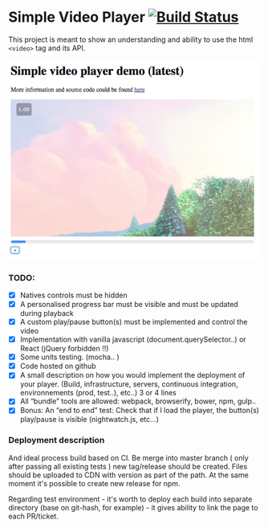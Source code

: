 # Simple Video Player [![Build Status](https://travis-ci.org/vvscode/js--simple-video-player.svg?branch=master)](https://travis-ci.org/vvscode/js--simple-video-player)

This project is meant to show an understanding and ability to use the html `<video>` tag and its API.

![Demo Screen](demo/screen.png)

### TODO:

* [x] Natives controls must be hidden
* [x] A personalised progress bar must be visible and must be updated during playback
* [x] A custom play/pause button(s) must be implemented and control the video
* [x] Implementation with vanilla javascript (document.querySelector..) or React (jQuery forbidden !!)
* [x] Some units testing. (mocha.. )
* [x] Code hosted on github
* [x] A small description on how you would implement the deployment of your player. (Build, infrastructure, servers, continuous integration, environnements (prod, test..), etc..) 3 or 4 lines
* [x] All “bundle” tools are allowed: webpack, browserify, bower, npm, gulp..
* [x] Bonus: An “end to end” test: Check that if I load the player, the button(s) play/pause is visible (nightwatch.js, etc...)

### Deployment description

And ideal process build based on CI. Be merge into master branch ( only after passing all existing tests ) new tag/release should be created.
Files should be uploaded to CDN with version as part of the path. At the same moment it's possible to create new release for npm.

Regarding test environment - it's worth to deploy each build into separate directory (base on git-hash, for example) - it gives ability to link the page to each PR/ticket.
